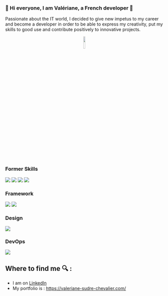 
### 👋 Hi everyone, I am Valériane, a French developer 👋



Passionate about the IT world, I decided to give new impetus to my career and become a developer in order to be able to express my creativity, put my skills to good use and contribute positively to innovative projects.



<p align="center">
  <img align="center" with="20%" height="10%" src ="https://cdn.futura-sciences.com/cdn-cgi/image/width=1024,quality=50,format=auto/sources/images/2-intelligence-artificielle.jpg"/>
</p>


### Former Skills

<p>
<img src="https://img.shields.io/badge/node.js%20-%2343853D.svg?&style=for-the-badge&logo=node.js&logoColor=white"/>  
<img src="https://img.shields.io/badge/javascript%20-%23323330.svg?&style=for-the-badge&logo=javascript&logoColor=%23F7DF1E"/>
<img src="https://img.shields.io/badge/html5%20-%23E34F26.svg?&style=for-the-badge&logo=html5&logoColor=white"/>
<img src="https://img.shields.io/badge/css3%20-%231572B6.svg?&style=for-the-badge&logo=css3&logoColor=white"/>
</p>


### Framework

<p>
<img src="https://img.shields.io/badge/express.js%20-%23404d59.svg?&style=for-the-badge"/>
<img src="https://img.shields.io/badge/react%20-%2320232a.svg?&style=for-the-badge&logo=react&logoColor=%2361DAFB"/>
</p>

### Design
<p>
 <img src="https://img.shields.io/badge/figma%20-%23F24E1E.svg?&style=for-the-badge&logo=figma&logoColor=white"/>
</p>

 
### DevOps

<p>
	<img src="https://img.shields.io/badge/docker%20-%230db7ed.svg?&style=for-the-badge&logo=docker&logoColor=white"/>
</p>

## Where to find me 🔍 :

- I am on <a href="www.linkedin.com/in/valeriane-sudre-chevalier"> LinkedIn</a>
- My portfolio is :  https://valeriane-sudre-chevalier.com/


